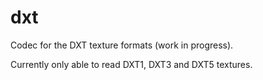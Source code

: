 # dxt

Codec for the DXT texture formats (work in progress).

Currently only able to read DXT1, DXT3 and DXT5 textures.
